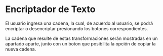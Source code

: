 <h1>Encriptador de Texto</h1>

El usuario ingresa una cadena, la cual, de acuerdo al usuario, se podrá encriptar o desencriptar presionando los botones correspondientes.

La cadena que resulte de estas transformaciones serán mostradas en un apartado aparte, junto con un boton que posibilita la opción de copiar la nueva cadena.

